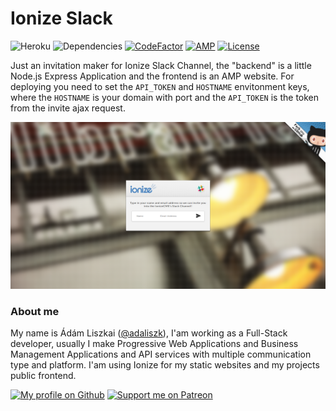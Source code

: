 # Ionize Slack
![Heroku](https://heroku-badge.herokuapp.com/?app=ionize-slack&style=flat&svg=1)
![Dependencies](https://david-dm.org/adaliszk/ionize-slack.svg)
[![CodeFactor](https://www.codefactor.io/repository/github/adaliszk/ionize-slack/badge)](https://www.codefactor.io/repository/github/adaliszk/ionize-slack)
[![AMP](https://img.shields.io/badge/amp-pass-green.svg)](https://validator.ampproject.org/#url=https://ionize-slack.herokuapp.com)
[![License](https://img.shields.io/badge/license-MIT-blue.svg)](LICENSE.md)

Just an invitation maker for Ionize Slack Channel, the "backend" is a little Node.js Express Application and the frontend is an AMP website. For deploying you need to set the `API_TOKEN` and `HOSTNAME` envitonment keys, where the `HOSTNAME` is your domain with port and the `API_TOKEN` is the token from the invite ajax request.

![Preview](https://raw.githubusercontent.com/AdaLiszk/Ionize-Slack/master/website/assets/amp_preview.png)

### About me

My name is Ádám Liszkai ([@adaliszk](https://github.com/adaliszk)), I'am  working  as a  Full-Stack developer,
usually  I   make  Progressive   Web   Applications  and  Business   Management
Applications and API  services with multiple  communication  type and platform.
I'am using Ionize for my static websites and my projects public frontend.

[![My profile on Github](https://github.com/adaliszk/badges/blob/master/github.png?raw=true)](https://github.com/adaliszk)
[![Support me on Patreon](https://github.com/adaliszk/Badges/blob/master/patreon.png?raw=true)](https://patreon.com/adaliszk)
